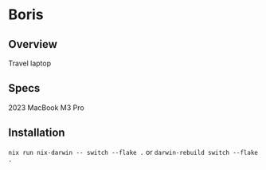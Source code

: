 # Boris

## Overview

Travel laptop

## Specs

2023 MacBook M3 Pro

## Installation

`nix run nix-darwin -- switch --flake .`
or
`darwin-rebuild switch --flake .`
